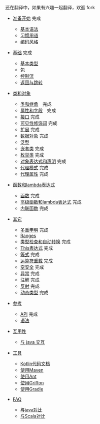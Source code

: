 还在翻译中，如果有兴趣一起翻译，欢迎 fork 

* [准备开始](GettingStarted/README.md) 完成
   * [基本语法](GettingStarted/Basic-Syntax.md) 
   * [习惯用语](GettingStarted/Idioms.md) 
   * [编码风格](GettingStarted/Coding-Conventions.md) 

* [基础](Basics/README.md) 完成
   * [基本类型](Basics/Basic-Types.md)
   * [包](Basics/Packages.md)
   * [控制流](Basics/Contro-lFlow.md)
   * [返回与跳转](Basics/Returns-and-Jumps.md)

* [类和对象](ClassesAndObjects/README.md)
   * [类和继承](ClassesAndObjects/Classes-and-Inheritance.md)　完成
   * [属性和字段](ClassesAndObjects/Properties-and-Filds.md)　完成
   * [接口](ClassesAndObjects/Interfaces.md) 完成
   * [可见性修饰词](ClassesAndObjects/Visibility-Modifiers.md) 完成
   * [扩展](ClassesAndObjects/Extensions.md) 完成
   * [数据对象](ClassesAndObjects/Data-Classes.md) 完成
   * [泛型](ClassesAndObjects/Generics.md)
   * [嵌套类](ClassesAndObjects/NestedClasses.md) 完成
   * [枚举类](ClassesAndObjects/EnumClasses.md) 完成
   * [对象表达式和声明](ClassesAndObjects/ObjectExpressicAndDeclarations.md) 完成
   * [代理模式](ClassesAndObjects/Delegation.md) 完成
   * [代理属性](ClassesAndObjects/DelegationProperties.md) 完成

* [函数和lambda表达式](FunctionsAndLambdas/README.md)
   * [函数](FunctionsAndLambdas/Functions.md) 完成
   * [高级函数和lambda表达式](FunctionsAndLambdas/Higher-OrderFunctionsAndLambdas.md) 完成
   * [内联函数](FunctionsAndLambdas/InlineFunctions.md) 完成

* [其它](Other/README.md)
   * [多重申明](Other/Multi-Declarations.md) 完成
   * [Ranges](Other/Ranges.md) 
   * [类型检查和自动转换](Other/Type-Checks-and-Casts.md) 完成
   * [This表达式](Other/This-Expression.md) 完成
   * [等式](Other/Equality.md) 完成
   * [运算符重载](Other/Opetator-overloading.md) 完成
   * [空安全](Other/Null-Safety.md) 完成
   * [异常](Other/Exceptions.md) 完成
   * [注解](Other/Annotations.md) 完成
   * [反射](Other/Reflection.md) 完成
   * [动态类型](Other/Dynamic-Type.md) 完成

* [参考](Reference/README.md)
    * [API](Reference/API-Reference.md) 完成
    * [语法](Reference/Grammar.md)
* [互用性](Interop/README.md)
   * [与 java 交互](Interop/Java-Interop.md)

* [工具](Tools/README.md)
   * [Kotlin代码文档](Tools/Documenting-Kotlin-Code.md)
   * [使用Maven](Tools/Using-Maven.md)
   * [使用Ant](Tools/Using-Ant.md)
   * [使用Griffon](Tools/Using-Griffon.md)
   * [使用Gradle](Tools/Using-Gradle.md)

* [FAQ](FAQ/README.md)
   * [与java对比](FAQ/Comparison2java.md)
   * [与Scala对比](FAQ/Comparison2Scala.md)
